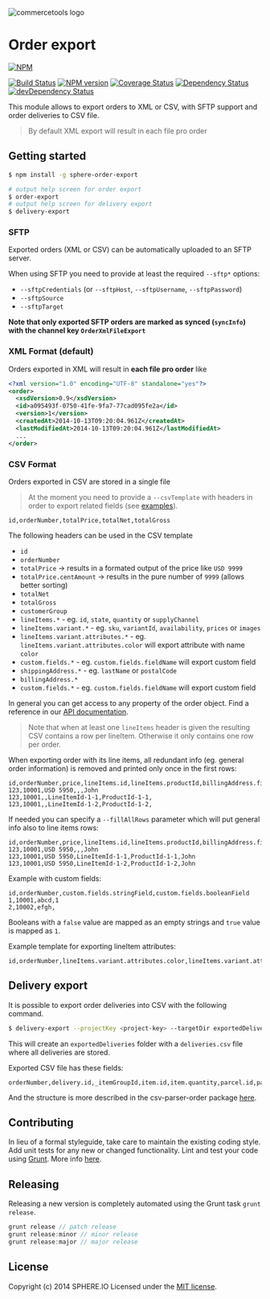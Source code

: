 ![commercetools logo](https://cdn.rawgit.com/commercetools/press-kit/master/PNG/72DPI/CT%20logo%20horizontal%20RGB%2072dpi.png)

# Order export

[![NPM](https://nodei.co/npm/sphere-order-export.png?downloads=true)](https://www.npmjs.org/package/sphere-order-export)

[![Build Status](https://secure.travis-ci.org/sphereio/sphere-order-export.png?branch=master)](http://travis-ci.org/sphereio/sphere-order-export) [![NPM version](https://badge.fury.io/js/sphere-order-export.png)](http://badge.fury.io/js/sphere-order-export) [![Coverage Status](https://coveralls.io/repos/sphereio/sphere-order-export/badge.png)](https://coveralls.io/r/sphereio/sphere-order-export) [![Dependency Status](https://david-dm.org/sphereio/sphere-order-export.png?theme=shields.io)](https://david-dm.org/sphereio/sphere-order-export) [![devDependency Status](https://david-dm.org/sphereio/sphere-order-export/dev-status.png?theme=shields.io)](https://david-dm.org/sphereio/sphere-order-export#info=devDependencies)

This module allows to export orders to XML or CSV, with SFTP support and order deliveries to CSV file.

> By default XML export will result in each file pro order

## Getting started

```bash
$ npm install -g sphere-order-export

# output help screen for order export
$ order-export
# output help screen for delivery export
$ delivery-export
```

### SFTP
Exported orders (XML or CSV) can be automatically uploaded to an SFTP server.

When using SFTP you need to provide at least the required `--sftp*` options:
- `--sftpCredentials` (or `--sftpHost`, `--sftpUsername`, `--sftpPassword`)
- `--sftpSource`
- `--sftpTarget`

**Note that only exported SFTP orders are marked as synced (`syncInfo`) with the channel key `OrderXmlFileExport`**

### XML Format (default)
Orders exported in XML will result in **each file pro order** like

```xml
<?xml version="1.0" encoding="UTF-8" standalone="yes"?>
<order>
  <xsdVersion>0.9</xsdVersion>
  <id>a095493f-0750-41fe-9fa7-77cad095fe2a</id>
  <version>1</version>
  <createdAt>2014-10-13T09:20:04.961Z</createdAt>
  <lastModifiedAt>2014-10-13T09:20:04.961Z</lastModifiedAt>
  ...
</order>
```

### CSV Format
Orders exported in CSV are stored in a single file

> At the moment you need to provide a `--csvTemplate` with headers in order to export related fields (see [examples](data)).

```csv
id,orderNumber,totalPrice,totalNet,totalGross
```

The following headers can be used in the CSV template
- `id`
- `orderNumber`
- `totalPrice` -> results in a formated output of the price like `USD 9999`
- `totalPrice.centAmount` -> results in the pure number of `9999` (allows better sorting)
- `totalNet`
- `totalGross`
- `customerGroup`
- `lineItems.*` - eg. `id`, `state`, `quantity` or `supplyChannel`
- `lineItems.variant.*` - eg. `sku`, `variantId`, `availability`, `prices` or `images`
- `lineItems.variant.attributes.*` - eg. `lineItems.variant.attributes.color` will export attribute with name `color` 
- `custom.fields.*` - eg. `custom.fields.fieldName` will export custom field
- `shippingAddress.*` - eg. `lastName` or `postalCode`
- `billingAddress.*`
- `custom.fields.*` - eg. `custom.fields.fieldName` will export custom field

In general you can get access to any property of the order object. Find a reference in our [API documentation](http://dev.sphere.io/http-api-projects-orders.html#order).

> Note that when at least one `lineItems` header is given the resulting CSV contains a row per lineItem. Otherwise it only contains one row per order.

When exporting order with its line items, all redundant info (eg. general order information) is removed and printed only once in the first rows:
```csv
id,orderNumber,price,lineItems.id,lineItems.productId,billingAddress.firstName
123,10001,USD 5950,,,John
123,10001,,LineItemId-1-1,ProductId-1-1,
123,10001,,LineItemId-1-2,ProductId-1-2,
```

If needed you can specify a `--fillAllRows` parameter which will put general info also to line items rows:
```csv
id,orderNumber,price,lineItems.id,lineItems.productId,billingAddress.firstName
123,10001,USD 5950,,,John
123,10001,USD 5950,LineItemId-1-1,ProductId-1-1,John
123,10001,USD 5950,LineItemId-1-2,ProductId-1-2,John
```

Example with custom fields:
```csv
id,orderNumber,custom.fields.stringField,custom.fields.booleanField
1,10001,abcd,1
2,10002,efgh,
```
Booleans with a `false` value are mapped as an empty strings and `true` value is mapped as `1`.

Example template for exporting lineItem attributes:
```csv
id,orderNumber,lineItems.variant.attributes.color,lineItems.variant.attributes.size_code,lineItems.variant.attributes.product_length,lineItems.variant.attributes.ean_codes,lineItems.variant.attributes.filter_colors,lineItems.variant.attributes.pinned,lineItems.variant.attributes.delivery_time
```

## Delivery export
It is possible to export order deliveries into CSV with the following command.
```bash
$ delivery-export --projectKey <project-key> --targetDir exportedDeliveries
```
This will create an `exportedDeliveries` folder with a `deliveries.csv` file where all deliveries are stored.

Exported CSV file has these fields:
```csv
orderNumber,delivery.id,_itemGroupId,item.id,item.quantity,parcel.id,parcel.length,parcel.height,parcel.width,parcel.weight,parcel.trackingId,parcel.carrier,parcel.provider,parcel.providerTransaction,parcel.isReturn
```
And the structure is more described in the csv-parser-order package [here](https://commercetools.github.io/nodejs/cli/csv-parser-orders.html#deliveries).

## Contributing
In lieu of a formal styleguide, take care to maintain the existing coding style. Add unit tests for any new or changed functionality. Lint and test your code using [Grunt](http://gruntjs.com/).
More info [here](CONTRIBUTING.md).

## Releasing
Releasing a new version is completely automated using the Grunt task `grunt release`.

```javascript
grunt release // patch release
grunt release:minor // minor release
grunt release:major // major release
```

## License
Copyright (c) 2014 SPHERE.IO
Licensed under the [MIT license](LICENSE-MIT).
